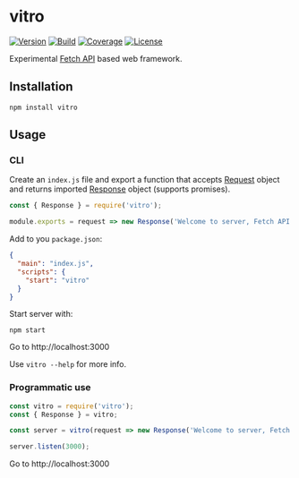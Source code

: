 # vitro

[![Version](https://img.shields.io/npm/v/vitro.svg?style=flat-square)](https://www.npmjs.com/package/vitro)
[![Build](https://img.shields.io/circleci/project/github/ct0r/vitro/master.svg?style=flat-square)](https://circleci.com/gh/ct0r/vitro)
[![Coverage](https://img.shields.io/codeclimate/coverage/ct0r/vitro.svg?style=flat-square)](https://codeclimate.com/github/ct0r/vitro)
[![License](https://img.shields.io/github/license/ct0r/vitro.svg?style=flat-square)](https://github.com/ct0r/vitro/blob/master/LICENSE)

Experimental [Fetch API] based web framework.

[fetch api]: https://developer.mozilla.org/en-US/docs/Web/API/Fetch_API

## Installation

```
npm install vitro
```

## Usage

### CLI

Create an `index.js` file and export a function that accepts [Request] object and returns imported [Response] object (supports promises).

```js
const { Response } = require('vitro');

module.exports = request => new Response('Welcome to server, Fetch API!');
```

Add to you `package.json`:

```json
{
  "main": "index.js",
  "scripts": {
    "start": "vitro"
  }
}
```

Start server with:

```
npm start
```

Go to http://localhost:3000

Use `vitro --help` for more info.

### Programmatic use

```js
const vitro = require('vitro');
const { Response } = vitro;

const server = vitro(request => new Response('Welcome to server, Fetch API!'));

server.listen(3000);
```

Go to http://localhost:3000

[sw]: https://developer.mozilla.org/en-US/docs/Web/API/Service_Worker_API
[request]: https://developer.mozilla.org/en-US/docs/Web/API/Request
[response]: https://developer.mozilla.org/en-US/docs/Web/API/Response
[micro]: https://github.com/zeit/micro
[koa]: https://github.com/koajs/koa
[node-fetch]: https://github.com/bitinn/node-fetch
